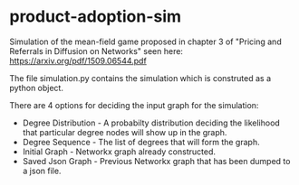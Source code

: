 # product-adoption-sim

Simulation of the mean-field game proposed in chapter 3 of "Pricing and Referrals in Diffusion on Networks" seen here: https://arxiv.org/pdf/1509.06544.pdf

The file simulation.py contains the simulation which is construted as a python object.

There are 4 options for deciding the input graph for the simulation:
- Degree Distribution - A probabilty distribution deciding the likelihood that particular degree nodes will show up in the graph.  
- Degree Sequence - The list of degrees that will form the graph.
- Initial Graph - Networkx graph already constructed.
- Saved Json Graph - Previous Networkx graph that has been dumped to a json file.
